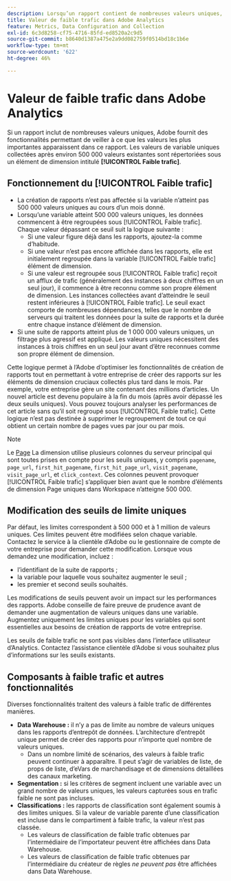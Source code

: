```yaml
---
description: Lorsqu’un rapport contient de nombreuses valeurs uniques, Adobe utilise l’élément de dimension Faible trafic pour améliorer les performances du rapport.
title: Valeur de faible trafic dans Adobe Analytics
feature: Metrics, Data Configuration and Collection
exl-id: 6c3d8258-cf75-4716-85fd-ed8520a2c9d5
source-git-commit: b8640d1387a475e2a9dd082759f0514bd18c1b6e
workflow-type: tm+mt
source-wordcount: '622'
ht-degree: 46%

---
```


# Valeur de faible trafic dans Adobe Analytics

Si un rapport inclut de nombreuses valeurs uniques, Adobe fournit des fonctionnalités permettant de veiller à ce que les valeurs les plus importantes apparaissent dans ce rapport. Les valeurs de variable uniques collectées après environ 500 000 valeurs existantes sont répertoriées sous un élément de dimension intitulé **[!UICONTROL Faible trafic]**.

## Fonctionnement du [!UICONTROL Faible trafic]

* La création de rapports n’est pas affectée si la variable n’atteint pas 500 000 valeurs uniques au cours d’un mois donné.
* Lorsqu’une variable atteint 500 000 valeurs uniques, les données commencent à être regroupées sous [!UICONTROL Faible trafic]. Chaque valeur dépassant ce seuil suit la logique suivante :
   * Si une valeur figure déjà dans les rapports, ajoutez-la comme d’habitude.
   * Si une valeur n’est pas encore affichée dans les rapports, elle est initialement regroupée dans la variable [!UICONTROL Faible trafic] élément de dimension.
   * Si une valeur est regroupée sous [!UICONTROL Faible trafic] reçoit un afflux de trafic (généralement des instances à deux chiffres en un seul jour), il commence à être reconnu comme son propre élément de dimension. Les instances collectées avant d’atteindre le seuil restent inférieures à [!UICONTROL Faible trafic]. Le seuil exact comporte de nombreuses dépendances, telles que le nombre de serveurs qui traitent les données pour la suite de rapports et la durée entre chaque instance d’élément de dimension.
* Si une suite de rapports atteint plus de 1 000 000 valeurs uniques, un filtrage plus agressif est appliqué. Les valeurs uniques nécessitent des instances à trois chiffres en un seul jour avant d’être reconnues comme son propre élément de dimension.

Cette logique permet à l’Adobe d’optimiser les fonctionnalités de création de rapports tout en permettant à votre entreprise de créer des rapports sur les éléments de dimension cruciaux collectés plus tard dans le mois. Par exemple, votre entreprise gère un site contenant des millions d’articles. Un nouvel article est devenu populaire à la fin du mois (après avoir dépassé les deux seuils uniques). Vous pouvez toujours analyser les performances de cet article sans qu’il soit regroupé sous [!UICONTROL Faible trafic]. Cette logique n’est pas destinée à supprimer le regroupement de tout ce qui obtient un certain nombre de pages vues par jour ou par mois.

>[!NOTE]
>Le [Page](../components/dimensions/page.md) La dimension utilise plusieurs colonnes du serveur principal qui sont toutes prises en compte pour les seuils uniques, y compris `pagename`, `page_url`, `first_hit_pagename`, `first_hit_page_url`, `visit_pagename`, `visit_page_url`, et `click_context`. Ces colonnes peuvent provoquer [!UICONTROL Faible trafic] s’appliquer bien avant que le nombre d’éléments de dimension Page uniques dans Workspace n’atteigne 500 000.

## Modification des seuils de limite uniques

Par défaut, les limites correspondent à 500 000 et à 1 million de valeurs uniques. Ces limites peuvent être modifiées selon chaque variable. Contactez le service à la clientèle d’Adobe ou le gestionnaire de compte de votre entreprise pour demander cette modification. Lorsque vous demandez une modification, incluez :

* l’identifiant de la suite de rapports ;
* la variable pour laquelle vous souhaitez augmenter le seuil ;
* les premier et second seuils souhaités.

Les modifications de seuils peuvent avoir un impact sur les performances des rapports. Adobe conseille de faire preuve de prudence avant de demander une augmentation de valeurs uniques dans une variable. Augmentez uniquement les limites uniques pour les variables qui sont essentielles aux besoins de création de rapports de votre entreprise.

Les seuils de faible trafic ne sont pas visibles dans l’interface utilisateur d’Analytics. Contactez l’assistance clientèle d’Adobe si vous souhaitez plus d’informations sur les seuils existants.

## Composants à faible trafic et autres fonctionnalités

Diverses fonctionnalités traitent des valeurs à faible trafic de différentes manières.

* **Data Warehouse :** il n’y a pas de limite au nombre de valeurs uniques dans les rapports d’entrepôt de données. L’architecture d’entrepôt unique permet de créer des rapports pour n’importe quel nombre de valeurs uniques.
   * Dans un nombre limité de scénarios, des valeurs à faible trafic peuvent continuer à apparaître. Il peut s’agir de variables de liste, de props de liste, d’eVars de marchandisage et de dimensions détaillées des canaux marketing.
* **Segmentation :** si les critères de segment incluent une variable avec un grand nombre de valeurs uniques, les valeurs capturées sous en trafic faible ne sont pas incluses.
* **Classifications :** les rapports de classification sont également soumis à des limites uniques. Si la valeur de variable parente d’une classification est incluse dans le compartiment à faible trafic, la valeur n’est pas classée.
   * Les valeurs de classification de faible trafic obtenues par lʼintermédiaire de lʼimportateur peuvent être affichées dans Data Warehouse. <!-- AN-115871 -->
   * Les valeurs de classification de faible trafic obtenues par lʼintermédiaire du créateur de règles *ne peuvent pas* être affichées dans Data Warehouse. <!-- AN-122872 -->
